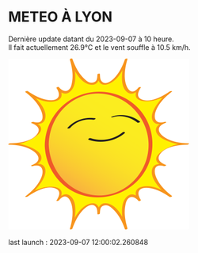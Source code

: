 # METEO À LYON

Dernière update datant du 2023-09-07 à 10 heure.  
Il fait actuellement 26.9°C et le vent souffle à 10.5 km/h.      

![](./.github/sun.png)

last launch : 2023-09-07 12:00:02.260848
